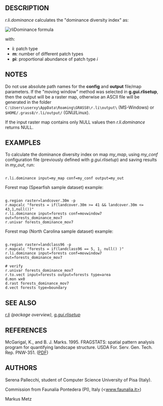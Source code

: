 
## DESCRIPTION

*r.li.dominance* calculates the "dominance diversity index" as:

![rliDominance formula](r_li_dominance_formula.png)

with:

* **i**: patch type
* **m**: number of different patch types
* **pi**: proportional abundance of
  patch type *i*

## NOTES

Do not use absolute path names for the **config** and **output**
file/map parameters.
If the "moving window" method was selected in **g.gui.rlisetup**, then the
output will be a raster map, otherwise an ASCII file will be generated in
the folder `C:\Users\userxy\AppData\Roaming\GRASS8\r.li\output\`
(MS-Windows) or `$HOME/.grass8/r.li/output/` (GNU/Linux).

If the input raster map contains only NULL values then
*r.li.dominance* returns NULL.

## EXAMPLES

To calculate the dominance diversity index on map *my\_map*, using
*my\_conf* configuration file (previously defined with
*g.gui.rlisetup*) and saving results in *my\_out*, run:

```

r.li.dominance input=my_map conf=my_conf output=my_out

```

Forest map (Spearfish sample dataset) example:

```

g.region raster=landcover.30m -p
r.mapcalc "forests = if(landcover.30m >= 41 && landcover.30m <= 43,1,null())"
r.li.dominance input=forests conf=movwindow7 out=forests_dominance_mov7
r.univar forests_dominance_mov7

```

Forest map (North Carolina sample dataset) example:

```

g.region raster=landclass96 -p
r.mapcalc "forests = if(landclass96 == 5, 1, null() )"
r.li.dominance input=forests conf=movwindow7 out=forests_dominance_mov7

# verify
r.univar forests_dominance_mov7
r.to.vect input=forests output=forests type=area
d.mon wx0
d.rast forests_dominance_mov7
d.vect forests type=boundary

```

## SEE ALSO

*[r.li](r.li.html) (package overview),
[g.gui.rlisetup](g.gui.rlisetup.html)*

## REFERENCES

McGarigal, K., and B. J. Marks. 1995. FRAGSTATS: spatial pattern
analysis program for quantifying landscape structure. USDA For. Serv.
Gen. Tech. Rep. PNW-351. ([PDF](https://doi.org/10.2737/PNW-GTR-351))

## AUTHORS

Serena Pallecchi, student of Computer Science University of Pisa (Italy).

Commission from Faunalia Pontedera (PI), Italy (<www.faunalia.it>)

Markus Metz
